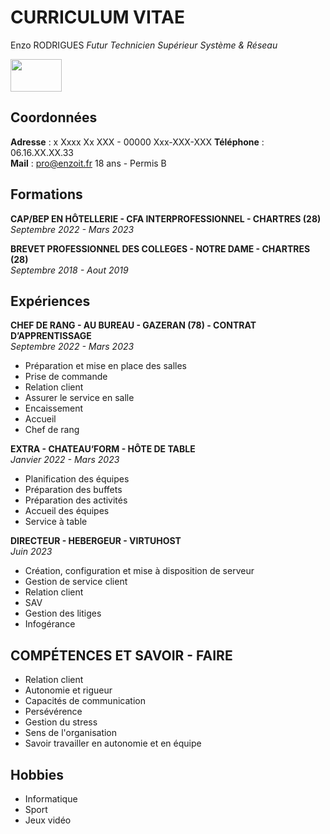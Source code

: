 # **CURRICULUM VITAE**

Enzo RODRIGUES
_Futur Technicien Supérieur Système & Réseau_  
<p align="left">
<a href="https://github.com/enzoo27" target"_blank">
  <img class="" src="https://cdn.discordapp.com/attachments/1119408361499279450/1151431624219709541/Headerbild-Was-ist-GitHub-v2.png" width="82" height="52">
</a>
</p>
    
## Coordonnées

**Adresse** : x Xxxx Xx XXX - 00000 Xxx-XXX-XXX 
**Téléphone** : 06.16.XX.XX.33  
**Mail** : pro@enzoit.fr
18 ans - Permis B

## Formations

**CAP/BEP EN HÔTELLERIE - CFA INTERPROFESSIONNEL - CHARTRES (28)**  
_Septembre 2022 - Mars 2023_

**BREVET PROFESSIONNEL DES COLLEGES - NOTRE DAME - CHARTRES (28)**  
_Septembre 2018 - Aout 2019_

## Expériences

**CHEF DE RANG - AU BUREAU - GAZERAN (78) - CONTRAT D’APPRENTISSAGE**  
_Septembre 2022 - Mars 2023_
- Préparation et mise en place des salles
- Prise de commande
- Relation client
- Assurer le service en salle
- Encaissement
- Accueil
- Chef de rang

**EXTRA - CHATEAU‘FORM - HÔTE DE TABLE**  
_Janvier 2022 - Mars 2023_
- Planification des équipes
- Préparation des buffets
- Préparation des activités
- Accueil des équipes
- Service à table

**DIRECTEUR - HEBERGEUR - VIRTUHOST**  
_Juin 2023_
- Création, configuration et mise à disposition de serveur
- Gestion de service client
- Relation client
- SAV
- Gestion des litiges
- Infogérance

## COMPÉTENCES ET SAVOIR - FAIRE

* Relation client
* Autonomie et rigueur
* Capacités de communication
* Persévérence
* Gestion du stress
* Sens de l'organisation
* Savoir travailler en autonomie et en équipe

## Hobbies

* Informatique
* Sport
* Jeux vidéo
